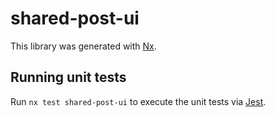 # shared-post-ui

This library was generated with [Nx](https://nx.dev).

## Running unit tests

Run `nx test shared-post-ui` to execute the unit tests via [Jest](https://jestjs.io).
